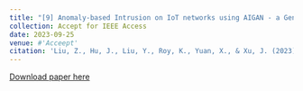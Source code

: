 ```yaml
---
title: "[9] Anomaly-based Intrusion on IoT networks using AIGAN - a Generative Adversarial Network"
collection: Accept for IEEE Access
date: 2023-09-25
venue: #'Acceept'
citation: 'Liu, Z., Hu, J., Liu, Y., Roy, K., Yuan, X., & Xu, J. (2023). Anomaly-based Intrusion on IoT networks using AIGAN - a Generative Adversarial Network.'
---
```


[Download paper here]()
